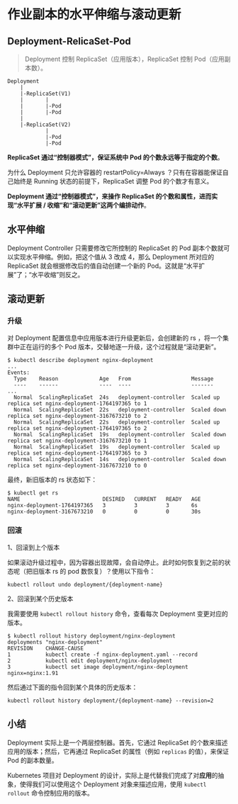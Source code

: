 # 作业副本的水平伸缩与滚动更新

## Deployment-RelicaSet-Pod

> Deployment 控制 ReplicaSet（应用版本），ReplicaSet 控制 Pod（应用副本数）。

```
Deployment
    |
    |-ReplicaSet(V1)
    |       |
    |       |-Pod
    |       |-Pod
    |       
    |-ReplicaSet(V2)
            |
            |-Pod
            |-Pod
```

**ReplicaSet 通过“控制器模式”，保证系统中 Pod 的个数永远等于指定的个数**。

为什么 Deployment 只允许容器的 restartPolicy=Always ？只有在容器能保证自己始终是 Running 状态的前提下，ReplicaSet 调整 Pod 的个数才有意义。

**Deployment 通过“控制器模式”，来操作 ReplicaSet 的个数和属性，进而实现“水平扩展 / 收缩”和“滚动更新”这两个编排动作**。

## 水平伸缩

Deployment Controller 只需要修改它所控制的 ReplicaSet 的 Pod 副本个数就可以实现水平伸缩。例如，把这个值从 3 改成 4，那么 Deployment 所对应的 ReplicaSet 就会根据修改后的值自动创建一个新的 Pod。这就是“水平扩展”了；“水平收缩”则反之。 

## 滚动更新

### 升级

对 Deployment 配置信息中应用版本进行升级更新后，会创建新的 rs ，将一个集群中正在运行的多个 Pod 版本，交替地逐一升级，这个过程就是“滚动更新”。

```shell
$ kubectl describe deployment nginx-deployment
...
Events:
  Type    Reason             Age   From                   Message
  ----    ------             ----  ----                   -------
...
  Normal  ScalingReplicaSet  24s   deployment-controller  Scaled up replica set nginx-deployment-1764197365 to 1
  Normal  ScalingReplicaSet  22s   deployment-controller  Scaled down replica set nginx-deployment-3167673210 to 2
  Normal  ScalingReplicaSet  22s   deployment-controller  Scaled up replica set nginx-deployment-1764197365 to 2
  Normal  ScalingReplicaSet  19s   deployment-controller  Scaled down replica set nginx-deployment-3167673210 to 1
  Normal  ScalingReplicaSet  19s   deployment-controller  Scaled up replica set nginx-deployment-1764197365 to 3
  Normal  ScalingReplicaSet  14s   deployment-controller  Scaled down replica set nginx-deployment-3167673210 to 0
```

最终，新旧版本的 rs 状态如下：

```shell
$ kubectl get rs
NAME                          DESIRED   CURRENT   READY   AGE
nginx-deployment-1764197365   3         3         3       6s
nginx-deployment-3167673210   0         0         0       30s
```

### 回滚

1、回滚到上个版本

如果滚动升级过程中，因为容器出现故障，会自动停止。此时如何恢复到之前的状态呢（把旧版本 rs 的 pod 数恢复）？使用以下指令：

```shell
kubectl rollout undo deployment/{deployment-name}
```
2、回滚到某个历史版本

我需要使用 `kubectl rollout history` 命令，查看每次 Deployment 变更对应的版本。

```shell
$ kubectl rollout history deployment/nginx-deployment
deployments "nginx-deployment"
REVISION    CHANGE-CAUSE
1           kubectl create -f nginx-deployment.yaml --record
2           kubectl edit deployment/nginx-deployment
3           kubectl set image deployment/nginx-deployment nginx=nginx:1.91
```

然后通过下面的指令回到某个具体的历史版本：

```shell
kubectl rollout history deployment/{deployment-name} --revision=2
```

## 小结

Deployment 实际上是一个两层控制器。首先，它通过 ReplicaSet 的个数来描述应用的版本；然后，它再通过 ReplicaSet 的属性（例如 `replicas` 的值），来保证 Pod 的副本数量。

Kubernetes 项目对 Deployment 的设计，实际上是代替我们完成了对**应用**的抽象，使得我们可以使用这个 Deployment 对象来描述应用，使用 `kubectl rollout` 命令控制应用的版本。
